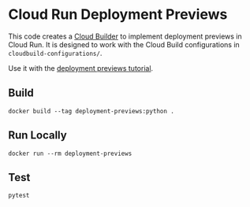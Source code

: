 # Cloud Run Deployment Previews

This code creates a [Cloud Builder](https://cloud.google.com/cloud-build/docs/cloud-builders) 
to implement deployment previews in Cloud Run. It is designed to work with the Cloud Build 
configurations in `cloudbuild-configurations/`.

Use it with the [deployment previews tutorial](https://cloud.google.com/run/docs/tutorials/configure-deployment-previews).

## Build

```
docker build --tag deployment-previews:python .
```

## Run Locally

```
docker run --rm deployment-previews
```

## Test

```
pytest
```
